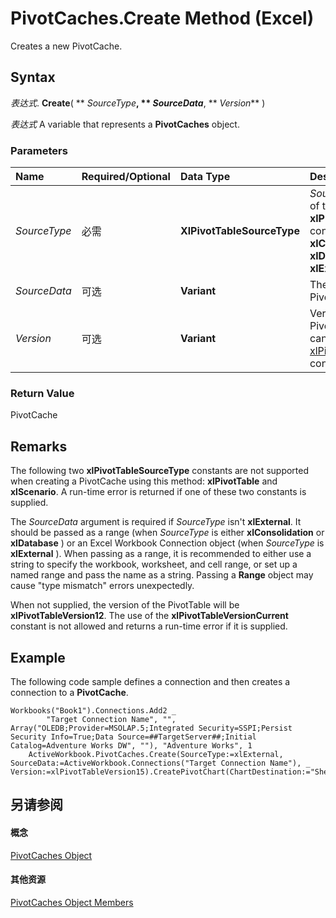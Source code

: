 
# PivotCaches.Create Method (Excel)

Creates a new PivotCache.


## Syntax

 _表达式_. **Create**( ** _SourceType_**, ** _SourceData_**, ** _Version_** )

 _表达式_ A variable that represents a **PivotCaches** object.


### Parameters



|**Name**|**Required/Optional**|**Data Type**|**Description**|
|:-----|:-----|:-----|:-----|
| _SourceType_|必需|**XlPivotTableSourceType**| _SourceType_ can be one of these **xlPivotTableSourceType** constants: **xlConsolidation**, **xlDatabase**, or **xlExternal**.|
| _SourceData_|可选|**Variant**|The data for the new PivotTable cache.|
| _Version_|可选|**Variant**|Version of the PivotTable. The version can be one of the [xlPivotTableVersionList](a9b1ea64-53a1-0fd5-208e-b609b31c1c64.md) constants.|

### Return Value

PivotCache


## Remarks

The following two  **xlPivotTableSourceType** constants are not supported when creating a PivotCache using this method: **xlPivotTable** and **xlScenario**. A run-time error is returned if one of these two constants is supplied.

The  _SourceData_ argument is required if _SourceType_ isn't **xlExternal**. It should be passed as a range (when _SourceType_ is either **xlConsolidation** or **xlDatabase** ) or an Excel Workbook Connection object (when _SourceType_ is **xlExternal** ). When passing as a range, it is recommended to either use a string to specify the workbook, worksheet, and cell range, or set up a named range and pass the name as a string. Passing a **Range** object may cause "type mismatch" errors unexpectedly.

When not supplied, the version of the PivotTable will be  **xlPivotTableVersion12**. The use of the **xlPivotTableVersionCurrent** constant is not allowed and returns a run-time error if it is supplied.


## Example

The following code sample defines a connection and then creates a connection to a  **PivotCache**.


```
Workbooks("Book1").Connections.Add2 _
        "Target Connection Name", "", Array("OLEDB;Provider=MSOLAP.5;Integrated Security=SSPI;Persist Security Info=True;Data Source=##TargetServer##;Initial Catalog=Adventure Works DW", ""), "Adventure Works", 1
    ActiveWorkbook.PivotCaches.Create(SourceType:=xlExternal, SourceData:=ActiveWorkbook.Connections("Target Connection Name"), _ Version:=xlPivotTableVersion15).CreatePivotChart(ChartDestination:="Sheet1").Select

```


## 另请参阅


#### 概念


[PivotCaches Object](cfd979b9-d52f-f34b-4b66-4fb17efcdc92.md)
#### 其他资源


[PivotCaches Object Members](http://msdn.microsoft.com/library/ae02e993-6f66-bad6-9722-731c08d3208a%28Office.15%29.aspx)